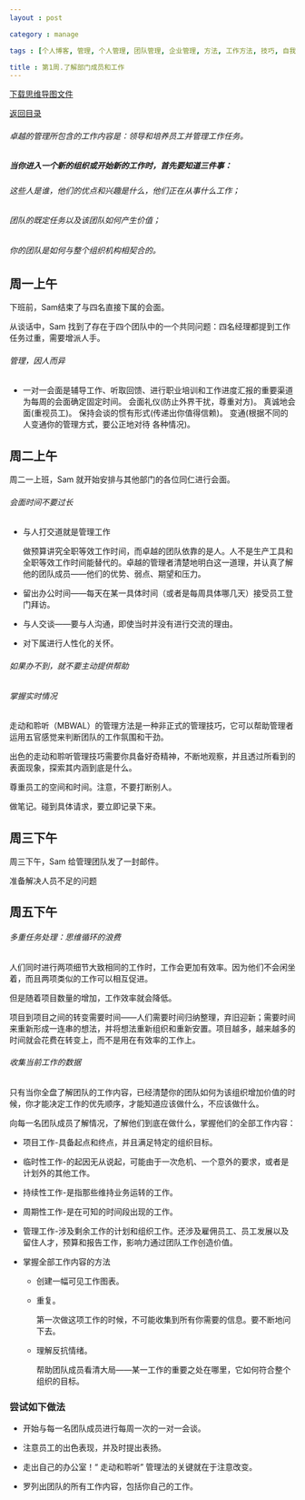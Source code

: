 ```yaml
---
layout : post

category : manage

tags : [个人博客, 管理, 个人管理, 团队管理, 企业管理, 方法, 工作方法, 技巧, 自我提升]

title : 第1周.了解部门成员和工作
---
```


[下载思维导图文件](https://www.mindmeister.com/external/drive/do_open?file_id=0B6K98da0px63MElGSnhET2JzajQ)

[返回目录](/manage/2013/04/07/Behind-closed-doors-secrets-of-great-management/)

###### 卓越的管理所包含的工作内容是：领导和培养员工并管理工作任务。


##### 当你进入一个新的组织或开始新的工作时，首先要知道三件事：

###### 这些人是谁，他们的优点和兴趣是什么，他们正在从事什么工作；

###### 团队的既定任务以及该团队如何产生价值；

###### 你的团队是如何与整个组织机构相契合的。


## 周一上午

下班前，Sam结束了与四名直接下属的会面。

从谈话中，Sam 找到了存在于四个团队中的一个共同问题：四名经理都提到工作任务过重，需要增派人手。


###### 管理，因人而异

- 一对一会面是辅导工作、听取回馈、进行职业培训和工作进度汇报的重要渠道
为每周的会面确定固定时间。
会面礼仪(防止外界干扰，尊重对方)。
真诚地会面(重视员工)。
保持会谈的惯有形式(传递出你值得信赖)。
变通(根据不同的人变通你的管理方式，要公正地对待 各种情况)。

## 周二上午

周二一上班，Sam 就开始安排与其他部门的各位同仁进行会面。

###### 会面时间不要过长


- 与人打交道就是管理工作

	做预算讲究全职等效工作时间，而卓越的团队依靠的是人。人不是生产工具和全职等效工作时间能替代的。卓越的管理者清楚地明白这一道理，并认真了解他的团队成员——他们的优势、弱点、期望和压力。

- 留出办公时间——每天在某一具体时间（或者是每周具体哪几天）接受员工登门拜访。

- 与人交谈——要与人沟通，即使当时并没有进行交流的理由。

- 对下属进行人性化的关怀。

###### 如果办不到，就不要主动提供帮助

###### 掌握实时情况

走动和聆听（MBWAL）的管理方法是一种非正式的管理技巧，它可以帮助管理者运用五官感觉来判断团队的工作氛围和干劲。

出色的走动和聆听管理技巧需要你具备好奇精神，不断地观察，并且透过所看到的表面现象，探索其内涵到底是什么。

尊重员工的空间和时间。注意，不要打断别人。

做笔记。碰到具体请求，要立即记录下来。

## 周三下午


周三下午，Sam 给管理团队发了一封邮件。

准备解决人员不足的问题

## 周五下午


###### 多重任务处理：思维循环的浪费

人们同时进行两项细节大致相同的工作时，工作会更加有效率。因为他们不会闲坐着，而且两项类似的工作可以相互促进。

但是随着项目数量的增加，工作效率就会降低。

项目到项目之间的转变需要时间——人们需要时间归纳整理，弃旧迎新；需要时间来重新形成一连串的想法，并将想法重新组织和重新安置。项目越多，越来越多的时间就会花费在转变上，而不是用在有效率的工作上。

###### 收集当前工作的数据

只有当你全盘了解团队的工作内容，已经清楚你的团队如何为该组织增加价值的时候，你才能决定工作的优先顺序，才能知道应该做什么，不应该做什么。

向每一名团队成员了解情况，了解他们到底在做什么，掌握他们的全部工作内容：

- 项目工作-具备起点和终点，并且满足特定的组织目标。

- 临时性工作-的起因无从说起，可能由于一次危机、一个意外的要求，或者是计划外的其他工作。

- 持续性工作-是指那些维持业务运转的工作。

- 周期性工作-是在可知的时间段出现的工作。

- 管理工作-涉及剩余工作的计划和组织工作。还涉及雇佣员工、员工发展以及留住人才，预算和报告工作，影响力通过团队工作创造价值。

- 掌握全部工作内容的方法

  - 创建一幅可见工作图表。
  
  - 重复。
  
    第一次做这项工作的时候，不可能收集到所有你需要的信息。要不断地问下去。

  - 理解反抗情绪。
  
    帮助团队成员看清大局——某一工作的重要之处在哪里，它如何符合整个组织的目标。

### 尝试如下做法

- 开始与每一名团队成员进行每周一次的一对一会谈。

- 注意员工的出色表现，并及时提出表扬。

- 走出自己的办公室！“ 走动和聆听” 管理法的关键就在于注意改变。

- 罗列出团队的所有工作内容，包括你自己的工作。